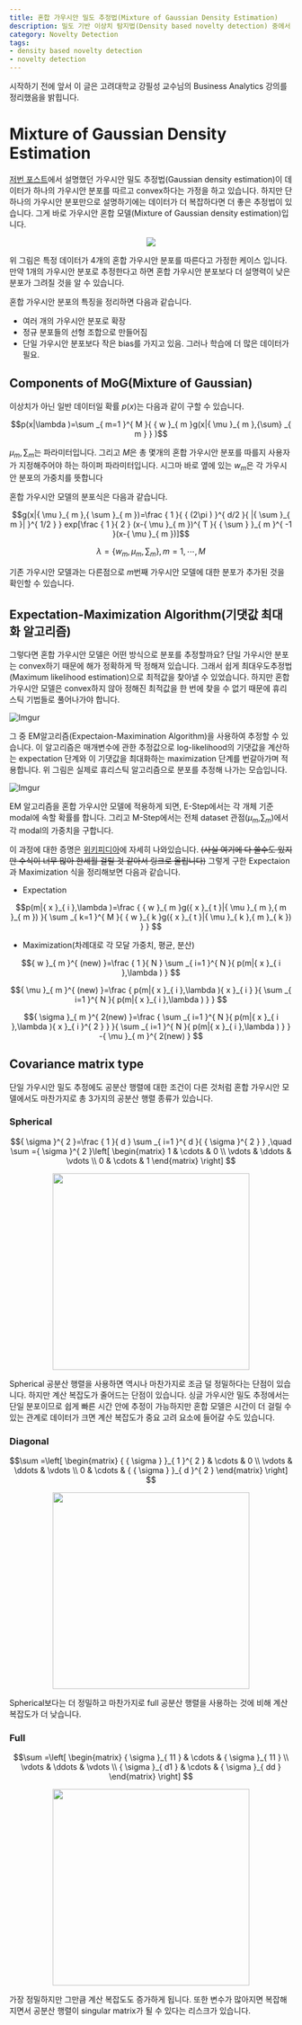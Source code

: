 ```yaml
---
title: 혼합 가우시안 밀도 추정법(Mixture of Gaussian Density Estimation)
description: 밀도 기반 이상치 탐지법(Density based novelty detection) 중에서 여러개의 가우시안 분포를 따른다는 가정 하에 탐지하는 혼합 가우시안 밀도 추정법(Mixture of Gaussian density estimation)에 대해 알아보도록 하겠습니다. 
category: Novelty Detection
tags:
- density based novelty detection
- novelty detection
---
```



시작하기 전에 앞서 이 글은 고려대학교 강필성 교수님의 Business Analytics 강의를 정리했음을 밝힙니다.


# Mixture of Gaussian Density Estimation

[저번 포스트](https://jayhey.github.io/novelty%20detection/2017/11/02/Novelty_detection_Gaussian/)에서 설명했던 가우시안 밀도 추정법(Gaussian density estimation)이 데이터가 하나의 가우시안 분포를 따르고 convex하다는 가정을 하고 있습니다. 하지만 단 하나의 가우시안 분포만으로 설명하기에는 데이터가 더 복잡하다면 더 좋은 추정법이 있습니다. 그게 바로 가우시안 혼합 모델(Mixture of Gaussian density estimation)입니다. 

<div align ="center"><a href="https://imgur.com/Z33QhxM"><img src="https://i.imgur.com/Z33QhxM.png" /></a></div>

위 그림은 특정 데이터가 4개의 혼합 가우시안 분포를 따른다고 가정한 케이스 입니다. 만약 1개의 가우시안 분포로 추정한다고 하면 혼합 가우시안 분포보다 더 설명력이 낮은 분포가 그려질 것을 알 수 있습니다.

혼합 가우시안 분포의 특징을 정리하면 다음과 같습니다.

- 여러 개의 가우시안 분포로 확장
- 정규 분포들의 선형 조합으로 만들어짐
- 단일 가우시안 분포보다 작은 bias를 가지고 있음. 그러나 학습에 더 많은 데이터가 필요.

## Components of MoG(Mixture of Gaussian)

이상치가 아닌 일반 데이터일 확률 $p(x)$는 다음과 같이 구할 수 있습니다.

$$p(x|\lambda )=\sum _{ m=1 }^{ M }{ { w }_{ m }g(x|{ \mu  }_{ m },{\sum} _{ m }  } )$$

$\mu_ m ,\sum_m$는 파라미터입니다. 그리고 $M$은 총 몇개의 혼합 가우시안 분포를 따를지 사용자가 지정해주어야 하는 하이퍼 파라미터입니다. 시그마 바로 옆에 있는 ${w}_{m}$은 각 가우시안 분포의 가중치를 뜻합니다 

혼합 가우시안 모델의 분포식은 다음과 같습니다.

$$g(x|{ \mu  }_{ m },{ \sum   }_{ m })=\frac { 1 }{ { (2\pi ) }^{ d/2 }{ |{ \sum   }_{ m }| }^{ 1/2 } } exp[\frac { 1 }{ 2 } (x-{ \mu  }_{ m })^{ T }{ { \sum   } }_{ m }^{ -1 }(x-{ \mu  }_{ m })]$$


$$\lambda =\left\{ { w }_{ m },{ \mu  }_{ m },{ \sum   }_{ m } \right\} ,m=1,\cdots ,M$$

기존 가우시안 모델과는 다른점으로 $m$번째 가우시안 모델에 대한 분포가 추가된 것을 확인할 수 있습니다. 

## Expectation-Maximization Algorithm(기댓값 최대화 알고리즘)

그렇다면 혼합 가우시안 모델은 어떤 방식으로 분포를 추정할까요? 단일 가우시안 분포는 convex하기 때문에 해가 정확하게 딱 정해져 있습니다. 그래서 쉽게 최대우도추정법(Maximum likelihood estimation)으로 최적값을 찾아낼 수 있었습니다. 하지만 혼합 가우시안 모델은 convex하지 않아 정해진 최적값을 한 번에 찾을 수 없기 때문에 휴리스틱 기법들로 풀어나가야 합니다. 

![Imgur](https://i.imgur.com/4POAWm8.gif)

그 중 EM알고리즘(Expectaion-Maximination Algorithm)을 사용하여 추정할 수 있습니다. 이 알고리즘은 매개변수에 관한 추정값으로 log-likelihood의 기댓값을 계산하는 expectation 단계와 이 기댓값을 최대화하는 maximization 단계를 번갈아가며 적용합니다. 위 그림은 실제로 휴리스틱 알고리즘으로 분포를 추정해 나가는 모습입니다.


![Imgur](https://i.imgur.com/Mqq71HD.png)


EM 알고리즘을 혼합 가우시안 모델에 적용하게 되면, E-Step에서는 각 개체 기준 modal에 속할 확률를 합니다. 그리고 M-Step에서는 전체 dataset 관점(${ \mu  }_{ m }$,$\sum _{ m }$)에서 각 modal의 가중치을 구합니다. 

이 과정에 대한 증명은 [위키피디아](https://ko.wikipedia.org/w/index.php?title=%EA%B8%B0%EB%8C%93%EA%B0%92_%EC%B5%9C%EB%8C%80%ED%99%94_%EC%95%8C%EA%B3%A0%EB%A6%AC%EC%A6%98&action=edit&section=13)에 자세히 나와있습니다. ~~(사실 여기에 다 쓸수도 있지만 수식이 너무 많아 한세월 걸릴 것 같아서 링크로 올립니다)~~ 그렇게 구한 Expectaion과 Maximization 식을 정리해보면 다음과 같습니다.

- Expectation

$$p(m|{ x }_{ i },\lambda )=\frac { { w }_{ m }g({ x }_{ t }|{ \mu  }_{ m },{ m }_{ m }) }{ \sum _{ k=1 }^{ M }{ { w }_{ k }g({ x }_{ t }|{ \mu  }_{ k },{ m }_{ k }) }  } $$


- Maximization(차례대로 각 모달 가중치, 평균, 분산)

$${ w }_{ m }^{ (new) }=\frac { 1 }{ N } \sum _{ i=1 }^{ N }{ p(m|{ x }_{ i },\lambda ) } $$

$${ \mu  }_{ m }^{ (new) }=\frac { p(m|{ x }_{ i },\lambda ){ x }_{ i } }{ \sum _{ i=1 }^{ N }{ p(m|{ x }_{ i },\lambda ) }  } $$

$${ \sigma  }_{ m }^{ 2(new) }=\frac { \sum _{ i=1 }^{ N }{ p(m|{ x }_{ i },\lambda ){ x }_{ i }^{ 2 } }  }{ \sum _{ i=1 }^{ N }{ p(m|{ x }_{ i },\lambda ) }  } -{ \mu  }_{ m }^{ 2(new) } $$


## Covariance matrix type

단일 가우시안 밀도 추정에도 공분산 행렬에 대한 조건이 다른 것처럼 혼합 가우시안 모델에서도 마찬가지로 총 3가지의 공분산 행렬 종류가 있습니다.

### Spherical

$${ \sigma  }^{ 2 }=\frac { 1 }{ d } \sum _{ i=1 }^{ d }{ { \sigma  }^{ 2 } } ,\quad \sum  ={ \sigma  }^{ 2 }\left[ \begin{matrix} 1 & \cdots  & 0 \\ \vdots  & \ddots  & \vdots  \\ 0 & \cdots  & 1 \end{matrix} \right] $$

<div align="center">
<a href="https://imgur.com/qz0SpKd"><img src="https://i.imgur.com/qz0SpKd.png" width=350 /></a></div>

Spherical 공분산 행렬을 사용하면 역시나 마찬가지로 조금 덜 정밀하다는 단점이 있습니다. 하지만 계산 복잡도가 줄어드는 단점이 있습니다. 싱글 가우시안 밀도 추정에서는 단일 분포이므로 쉽게 빠른 시간 안에 추정이 가능하지만 혼합 모델은 시간이 더 걸릴 수 있는 관계로 데이터가 크면 계산 복잡도가 중요 고려 요소에 들어갈 수도 있습니다.

### Diagonal

$$\sum  =\left[ \begin{matrix} { { \sigma  } }_{ 1 }^{ 2 } & \cdots  & 0 \\ \vdots  & \ddots  & \vdots  \\ 0 & \cdots  & { { \sigma  } }_{ d }^{ 2 } \end{matrix} \right] $$

<div align="center"><a href="https://imgur.com/dao2A51"><img src="https://i.imgur.com/dao2A51.png" width=350 /></a></div>

Spherical보다는 더 정밀하고 마찬가지로 full 공분산 행렬을 사용하는 것에 비해 계산복잡도가 더 낮습니다.

### Full

$$\sum  =\left[ \begin{matrix} { \sigma  }_{ 11 } & \cdots  & { \sigma  }_{ 11 } \\ \vdots  & \ddots  & \vdots  \\ { \sigma  }_{ d1 } & \cdots  & { \sigma  }_{ dd } \end{matrix} \right] $$


<div align="center"><a href="https://imgur.com/dDkxgW5"><img src="https://i.imgur.com/dDkxgW5.png" width=350" /></a></div>

가장 정밀하지만 그만큼 계산 복잡도도 증가하게 됩니다. 또한 변수가 많아지면 복잡해지면서 공분산 행렬이 singular matrix가 될 수 있다는 리스크가 있습니다.